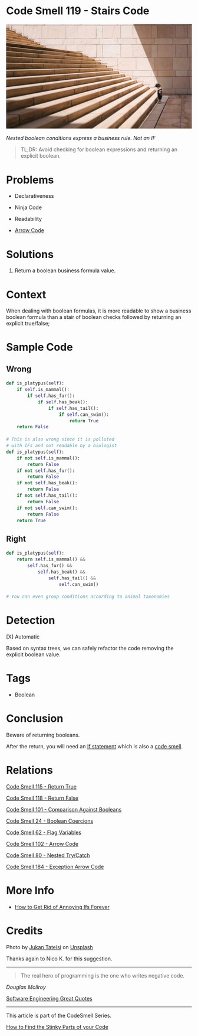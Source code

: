 # Code Smell 119 - Stairs Code

![Code Smell 119 - Stairs Code](Code%20Smell%20119%20-%20Stairs%20Code.jpg)

*Nested boolean conditions express a business rule. Not an IF*

> TL;DR: Avoid checking for boolean expressions and returning an explicit boolean.

# Problems

- Declarativeness

- Ninja Code

- Readability

- [Arrow Code](https://github.com/mcsee/Software-Design-Articles/tree/main/Articles/Code%20Smells/Code%20Smell%20102%20-%20Arrow%20Code/readme.md)

# Solutions

1. Return a boolean business formula value.

# Context

When dealing with boolean formulas, it is more readable to show a business boolean formula than a stair of boolean checks followed by returning an explicit true/false;

# Sample Code

## Wrong

<!-- [Gist Url](https://gist.github.com/mcsee/b7125d33f30a8a37a40bc994fe7fcba6) -->

```python
def is_platypus(self):
    if self.is_mammal():
        if self.has_fur():
            if self.has_beak():
                if self.has_tail():
                    if self.can_swim():
                        return True
    return False

# This is also wrong since it is polluted 
# with IFs and not readable by a biologist
def is_platypus(self):
    if not self.is_mammal():
        return False
    if not self.has_fur():
        return False
    if not self.has_beak():
        return False
    if not self.has_tail():
        return False
    if not self.can_swim():
        return False 
    return True
```

## Right

<!-- [Gist Url](https://gist.github.com/mcsee/b0afdb15577225b97f66381872f373f1) -->

```python
def is_platypus(self):
    return self.is_mammal() && 
        self.has_fur() &&
            self.has_beak() && 
                self.has_tail() &&
                    self.can_swim()
  
# You can even group conditions according to animal taxonomies
```

# Detection

[X] Automatic 

Based on syntax trees, we can safely refactor the code removing the explicit boolean value.

# Tags

- Boolean

# Conclusion

Beware of returning booleans. 

After the return, you will need an [If statement](https://github.com/mcsee/Software-Design-Articles/tree/main/Articles/Theory/How%20to%20Get%20Rid%20of%20Annoying%20IFs%20Forever/readme.md) which is also a [code smell](https://github.com/mcsee/Software-Design-Articles/tree/main/Articles/Code%20Smells/Code%20Smell%2036%20-%20Switch%20case%20elseif%20else%20if%20statements/readme.md).

# Relations

[Code Smell 115 - Return True](https://github.com/mcsee/Software-Design-Articles/tree/main/Articles/Code%20Smells/Code%20Smell%20115%20-%20Return%20True/readme.md)

[Code Smell 118 - Return False](https://github.com/mcsee/Software-Design-Articles/tree/main/Articles/Code%20Smells/Code%20Smell%20118%20-%20Return%20False/readme.md)

[Code Smell 101 - Comparison Against Booleans](https://github.com/mcsee/Software-Design-Articles/tree/main/Articles/Code%20Smells/Code%20Smell%20101%20-%20Comparison%20Against%20Booleans/readme.md)

[Code Smell 24 - Boolean Coercions](https://github.com/mcsee/Software-Design-Articles/tree/main/Articles/Code%20Smells/Code%20Smell%2024%20-%20Boolean%20Coercions/readme.md)

[Code Smell 62 - Flag Variables](https://github.com/mcsee/Software-Design-Articles/tree/main/Articles/Code%20Smells/Code%20Smell%2062%20-%20Flag%20Variables/readme.md)

[Code Smell 102 - Arrow Code](https://github.com/mcsee/Software-Design-Articles/tree/main/Articles/Code%20Smells/Code%20Smell%20102%20-%20Arrow%20Code/readme.md)

[Code Smell 80 - Nested Try/Catch](https://github.com/mcsee/Software-Design-Articles/tree/main/Articles/Code%20Smells/Code%20Smell%2080%20-%20Nested%20Try%20Catch/readme.md)

[Code Smell 184 - Exception Arrow Code](https://github.com/mcsee/Software-Design-Articles/tree/main/Articles/Code%20Smells/Code%20Smell%20184%20-%20Exception%20Arrow%20Code/readme.md)

# More Info

- [How to Get Rid of Annoying Ifs Forever](https://github.com/mcsee/Software-Design-Articles/tree/main/Articles/Theory/How%20to%20Get%20Rid%20of%20Annoying%20IFs%20Forever/readme.md)

# Credits

Photo by [Jukan Tateisi](https://unsplash.com/@tateisimikito) on [Unsplash](https://unsplash.com/s/photos/stairs)
    
Thanks again to Nico K. for this suggestion.

* * *

> The real hero of programming is the one who writes negative code.

_Douglas McIlroy_
 
[Software Engineering Great Quotes](https://github.com/mcsee/Software-Design-Articles/tree/main/Articles/Quotes/Software%20Engineering%20Great%20Quotes/readme.md)

* * *

This article is part of the CodeSmell Series.

[How to Find the Stinky Parts of your Code](https://github.com/mcsee/Software-Design-Articles/tree/main/Articles/Code%20Smells/How%20to%20Find%20the%20Stinky%20parts%20of%20your%20Code/readme.md)